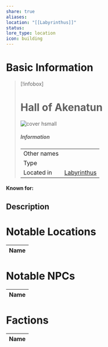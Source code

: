 ```yaml
---
share: true
aliases: 
location: "[[Labyrinthus]]"
status: 
lore_type: location
icon: building
---
```

# Basic Information
> [!infobox]
> # Hall of Akenatun
> ![cover hsmall](insertimage.png)
> ##### Information
> |   |  |
> | ---- | ---- |
> | Other names | |
> | Type | 
> | Located in | [Labyrinthus](../Areas/Labyrinthus.md)|
#### Known for:
## Description
# Notable Locations
| Name |
| ---- |

# Notable NPCs
| Name |
| ---- |

# Factions
| Name |
| ---- |
